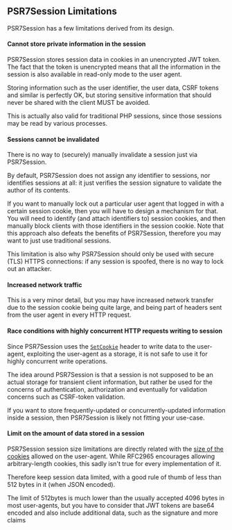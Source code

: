 ## PSR7Session Limitations

PSR7Session has a few limitations derived from its design.

#### Cannot store private information in the session

PSR7Session stores session data in cookies in an unencrypted JWT token.
The fact that the token is unencrypted means that all the information in the
session is also available in read-only mode to the user agent.

Storing information such as the user identifier, the user data, CSRF tokens
and similar is perfectly OK, but storing sensitive information that should
never be shared with the client MUST be avoided.

This is actually also valid for traditional PHP sessions, since those
sessions may be read by various processes.

#### Sessions cannot be invalidated

There is no way to (securely) manually invalidate a session just via
PSR7Session.

By default, PSR7Session does not assign any identifier to sessions,
nor identifies sessions at all: it just verifies the session signature to
validate the author of its contents.

If you want to manually lock out a particular user agent that logged in with
a certain session cookie, then you will have to design a mechanism for that.
You will need to identify (and attach identifiers to) session cookies, and
then manually block clients with those identifiers in the session cookie.
Note that this approach also defeats the benefits of PSR7Session,
therefore you may want to just use traditional sessions.

This limitation is also why PSR7Session should only be used with secure
(TLS) HTTPS connections: if any session is spoofed, there is no way to lock
out an attacker.

#### Increased network traffic

This is a very minor detail, but you may have increased network transfer
due to the session cookie being quite large, and being part of headers sent
from the user agent in every HTTP request.

#### Race conditions with highly concurrent HTTP requests writing to session

Since PSR7Session uses the [`SetCookie`](https://en.wikipedia.org/wiki/HTTP_cookie#Setting_a_cookie)
header to write data to the user-agent, exploiting the user-agent as a storage,
it is not safe to use it for highly concurrent write operations.

The idea around PSR7Session is that a session is not supposed to be
an actual storage for transient client information, but rather be used for
the concerns of authentication, authorization and eventually for validation
concerns such as CSRF-token validation.

If you want to store frequently-updated or concurrently-updated information
inside a session, then PSR7Session is likely not fitting your use-case.

#### Limit on the amount of data stored in a session

PSR7Session session size limitations are directly related with the
[size of the cookies](http://www.ietf.org/rfc/rfc2965.txt) allowed on the
user-agent.
While RFC2965 encourages allowing arbitrary-length cookies, this sadly
isn't true for every implementation of it.

Therefore keep session data limited, with a good rule of thumb of less than
512 bytes in it (when JSON encoded).

The limit of 512bytes is much lower than the usually accepted 4096 bytes in
most user-agents, but you have to consider that JWT tokens are base64 encoded
and also include additional data, such as the signature and more claims
